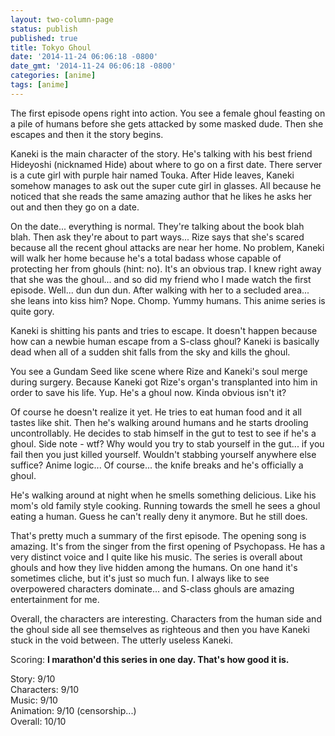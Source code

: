 ```yaml
---
layout: two-column-page
status: publish
published: true
title: Tokyo Ghoul
date: '2014-11-24 06:06:18 -0800'
date_gmt: '2014-11-24 06:06:18 -0800'
categories: [anime]
tags: [anime]
---
```

<p>The first episode opens right into action. You see a female ghoul feasting on a pile of humans before she gets attacked by some masked dude. Then she escapes and then it the story begins.</p>
<p>Kaneki is the main character of the story. He's talking with his best friend Hideyoshi (nicknamed Hide) about where to go on a first date. There server is a cute girl with purple hair named Touka. After Hide leaves, Kaneki somehow manages to ask out the super cute girl in glasses. All because he noticed that she reads the same amazing author that he likes he asks her out and then they go on a date.</p>
<p>On the date... everything is normal. They're talking about the book blah blah. Then ask they're about to part ways... Rize says that she's scared because all the recent ghoul attacks are near her home. No problem, Kaneki will walk her home because he's a total badass whose capable of protecting her from ghouls (hint: no). It's an obvious trap. I knew right away that she was the ghoul... and so did my friend who I made watch the first episode. Well... dun dun dun. After walking with her to a secluded area... she leans into kiss him? Nope. Chomp. Yummy humans. This anime series is quite gory.</p>
<p>Kaneki is shitting his pants and tries to escape. It doesn't happen because how can a newbie human escape from a S-class ghoul? Kaneki is basically dead when all of a sudden shit falls from the sky and kills the ghoul.</p>
<p>You see a Gundam Seed like scene where Rize and Kaneki's soul merge during surgery. Because Kaneki got Rize's organ's transplanted into him in order to save his life. Yup. He's a ghoul now. Kinda obvious isn't it?</p>
<p>Of course he doesn't realize it yet. He tries to eat human food and it all tastes like shit. Then he's walking around humans and he starts drooling uncontrollably. He decides to stab himself in the gut to test to see if he's a ghoul. Side note - wtf? Why would you try to stab yourself in the gut... if you fail then you just killed yourself. Wouldn't stabbing yourself anywhere else suffice? Anime logic... Of course... the knife breaks and he's officially a ghoul.</p>
<p>He's walking around at night when he smells something delicious. Like his mom's old family style cooking. Running towards the smell he sees a ghoul eating a human. Guess he can't really deny it anymore. But he still does.</p>
<p>That's pretty much a summary of the first episode. The opening song is amazing. It's from the singer from the first opening of Psychopass. He has a very distinct voice and I quite like his music. The series is overall about ghouls and how they live hidden among the humans. On one hand it's sometimes cliche, but it's just so much fun. I always like to see overpowered characters dominate... and S-class ghouls are amazing entertainment for me.</p>
<p>Overall, the characters are interesting. Characters from the human side and the ghoul side all see themselves as righteous and then you have Kaneki stuck in the void between. The utterly useless Kaneki.</p>
<p>Scoring: <strong>I marathon'd this series in one day. That's how good it is.<br />
</strong></p>
<p>Story: 9&#47;10<br />
Characters: 9&#47;10<br />
Music: 9&#47;10<br />
Animation: 9&#47;10 (censorship...)<br />
Overall: 10&#47;10</p>
